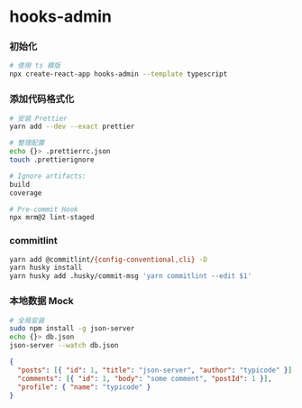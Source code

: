 # hooks-admin

### 初始化

```bash
# 使用 ts 模版
npx create-react-app hooks-admin --template typescript
```

### 添加代码格式化

```bash
# 安装 Prettier
yarn add --dev --exact prettier

# 整理配置
echo {}> .prettierrc.json
touch .prettierignore

# Ignore artifacts:
build
coverage

# Pre-commit Hook
npx mrm@2 lint-staged
```

### commitlint

```bash
yarn add @commitlint/{config-conventional,cli} -D
yarn husky install
yarn husky add .husky/commit-msg 'yarn commitlint --edit $1'
```

### 本地数据 Mock

```bash
# 全局安装
sudo npm install -g json-server
echo {}> db.json
json-server --watch db.json

```

```json
{
  "posts": [{ "id": 1, "title": "json-server", "author": "typicode" }],
  "comments": [{ "id": 1, "body": "some comment", "postId": 1 }],
  "profile": { "name": "typicode" }
}
```
